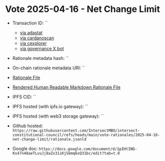 
# Vote 2025-04-16 - Net Change Limit

- Transaction ID: ``
  - [via adastat]()
  - [via cardanoscan]()
  - [via cexplorer]()
  - [via governance X bot]()

- Rationale metadata hash: ``
- On-chain rationale metadata URI: ``

- [Rationale File](./rationale.jsonld)
- [Rendered Human Readable Markdown Rationale File](./rationale.jsonld.md)

- IPFS CID: ``
- IPFS hosted (with ipfs.io gateway): ``
- IPFS hosted (with web3 storage gateway): ``

- Github hosted: `https://raw.githubusercontent.com/IntersectMBO/intersect-constitutional-council/refs/heads/main/vote-rationales/2025-04-16-net-change-limit/rationale.jsonld`
- Google doc: `https://docs.google.com/document/d/1pIHtIND-Ks47n48aeTLvuJj8aZx31iKjSbmq6xQ31bc/edit?tab=t.0`
